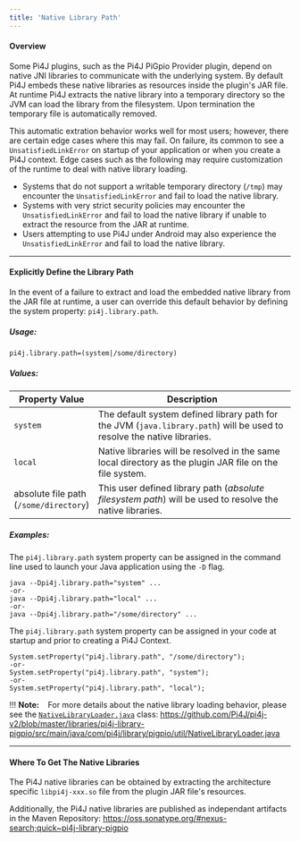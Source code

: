 ```yaml
---
title: 'Native Library Path'
---
```


#### Overview 

Some Pi4J plugins, such as the Pi4J PiGpio Provider plugin, depend on native JNI libraries to communicate with the underlying system.  By default Pi4J embeds these native libraries as resources inside the plugin's JAR file.  At runtime Pi4J extracts the native library into a temporary directory so the JVM can load the library from the filesystem.  Upon termination the temporary file is automatically removed.  

This automatic extration behavior works well for most users; however, there are certain edge cases where this may fail.  On failure, its common to see a `UnsatisfiedLinkError` on startup of your application or when you create a Pi4J context.  Edge cases such as the following may require customization of the runtime to deal with native library loading.

* Systems that do not support a writable temporary directory (`/tmp`) may encounter the `UnsatisfiedLinkError` and fail to load the native library.
* Systems with very strict security policies may encounter the `UnsatisfiedLinkError` and fail to load the native library if unable to extract the resource from the JAR at runtime.
* Users attempting to use Pi4J under Android may also experience the `UnsatisfiedLinkError` and fail to load the native library.

---

#### Explicitly Define the Library Path

In the event of a failure to extract and load the embedded native library from the JAR file at runtime, a user can override this default behavior by defining the system property: `pi4j.library.path`.

##### Usage:
```
pi4j.library.path=(system|/some/directory)
``` 

##### Values:
| Property Value |  Description |
| --- | --- |
| `system` | The default system defined library path for the JVM (`java.library.path`) will be used to resolve the native libraries. |
| `local` | Native libraries will be resolved in the same local directory as the plugin JAR file on the file system. |
| absolute file path<br/>(`/some/directory`) | This user defined library path (_absolute filesystem path_) will be used to resolve the native libraries. |

##### Examples:
The `pi4j.library.path` system property can be assigned in the command line used to launch your Java application using the `-D` flag.
```
java --Dpi4j.library.path="system" ...
-or-
java --Dpi4j.library.path="local" ...
-or-
java --Dpi4j.library.path="/some/directory" ...

```

The `pi4j.library.path` system property can be assigned in your code at startup and prior to creating a Pi4J Context.
```
System.setProperty("pi4j.library.path", "/some/directory");
-or-
System.setProperty("pi4j.library.path", "system");
-or-
System.setProperty("pi4j.library.path", "local");
```

!!! **Note:** &nbsp;&nbsp; For more details about the native library loading behavior, please see the [`NativeLibraryLoader.java`](https://github.com/Pi4J/pi4j-v2/blob/master/libraries/pi4j-library-pigpio/src/main/java/com/pi4j/library/pigpio/util/NativeLibraryLoader.java) class:  https://github.com/Pi4J/pi4j-v2/blob/master/libraries/pi4j-library-pigpio/src/main/java/com/pi4j/library/pigpio/util/NativeLibraryLoader.java

---

#### Where To Get The Native Libraries

The Pi4J native libraries can be obtained by extracting the architecture specific `libpi4j-xxx.so` file from the plugin JAR file's resources.  

Additionally, the Pi4J native libraries are published as independant artifacts in the Maven Repository:
https://oss.sonatype.org/#nexus-search;quick~pi4j-library-pigpio


